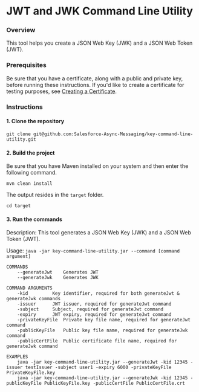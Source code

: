 # JWT and JWK Command Line Utility

### Overview

This tool helps you create a JSON Web Key (JWK) and a JSON Web Token (JWT).

### Prerequisites

Be sure that you have a certificate, along with a public and private key, before running these instructions. If you'd like to create a certificate for testing purposes, see [Creating a Certificate](CreatingCertificates.md).

### Instructions

#### 1. Clone the repository

`git clone git@github.com:Salesforce-Async-Messaging/key-command-line-utility.git`

#### 2. Build the project

Be sure that you have Maven installed on your system and then enter the following command. 

`mvn clean install`

The output resides in the `target` folder.

`cd target`

#### 3. Run the commands

Description: This tool generates a JSON Web Key (JWK) and a JSON Web Token (JWT).

Usage: `java -jar key-command-line-utility.jar --command [command argument]`

	COMMANDS
		--generateJwt 	 Generates JWT
		--generateJwk 	 Generates JWK

	COMMAND ARGUMENTS
		-kid 		 Key identifier, required for both generateJwt & generateJwk commands
		-issuer 	 JWT issuer, required for generateJwt command
		-subject 	 Subject, required for generateJwt command
		-expiry 	 JWT expiry, required for generateJwt command
		-privateKeyFile  Private key file name, required for generateJwt command
		-publicKeyFile 	 Public key file name, required for generateJwk command
		-publicCertFile  Public certificate file name, required for generateJwk command

	EXAMPLES
		java -jar key-command-line-utility.jar --generateJwt -kid 12345 -issuer testIssuer -subject user1 -expiry 6000 -privateKeyFile PrivateKeyFile.key
		java -jar key-command-line-utility.jar --generateJwk -kid 12345 -publicKeyFile PublicKeyFile.key -publicCertFile PublicCertFile.crt
